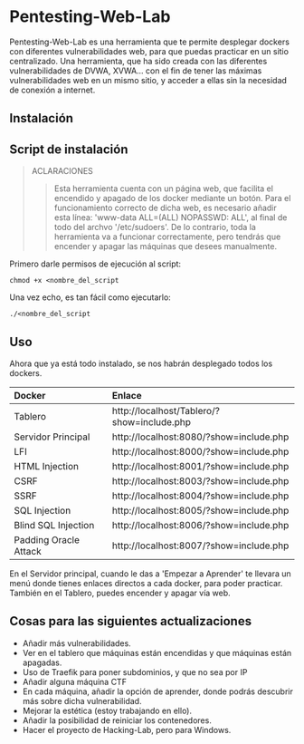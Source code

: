 # Pentesting-Web-Lab

Pentesting-Web-Lab es una herramienta que te permite desplegar dockers con diferentes vulnerabilidades web, para que puedas practicar en un sitio centralizado.
Una herramienta, que ha sido creada con las diferentes vulnerabilidades de DVWA, XVWA... con el fin de tener las máximas vulnerabilidades web en un mismo sitio, y acceder a ellas sin la necesidad de conexión a internet.

## Instalación

## Script de instalación

> ACLARACIONES
>> Esta herramienta cuenta con un página web, que facilita el encendido y apagado de los docker mediante un botón. Para el funcionamiento correcto de dicha web, es necesario añadir esta línea: 'www-data ALL=(ALL) NOPASSWD: ALL', al final de todo del archvo '/etc/sudoers'. De lo contrario, toda la herramienta va a funcionar correctamente, pero tendrás que encender y apagar las máquinas que desees manualmente.

Primero darle permisos de ejecución al script:

```
chmod +x <nombre_del_script
```
Una vez echo, es tan fácil como ejecutarlo:

```
./<nombre_del_script
```

## Uso

Ahora que ya está todo instalado, se nos habrán desplegado todos los dockers.

| Docker | Enlace |
|:-------------------|:-------------------------------------------|
| Tablero | http://localhost/Tablero/?show=include.php |
| Servidor Principal | http://localhost:8080/?show=include.php |
| LFI | http://localhost:8000/?show=include.php |
| HTML Injection | http://localhost:8001/?show=include.php |
| CSRF | http://localhost:8003/?show=include.php |
| SSRF | http://localhost:8004/?show=include.php |
| SQL Injection | http://localhost:8005/?show=include.php |
| Blind SQL Injection| http://localhost:8006/?show=include.php |
| Padding Oracle Attack| http://localhost:8007/?show=include.php |

En el Servidor principal, cuando le das a 'Empezar a Aprender' te llevara un menú donde tienes enlaces directos a cada docker, para poder practicar.
También en el Tablero, puedes encender y apagar vía web.

## Cosas para las siguientes actualizaciones

- Añadir más vulnerabilidades.
- Ver en el tablero que máquinas están encendidas y que máquinas están apagadas.
- Uso de Traefik para poner subdominios, y que no sea por IP
- Añadir alguna máquina CTF
- En cada máquina, añadir la opción de aprender, donde podrás descubrir más sobre dicha vulnerabilidad.
- Mejorar la estética (estoy trabajando en ello).
- Añadir la posibilidad de reiniciar los contenedores.
- Hacer el proyecto de Hacking-Lab, pero para Windows.
